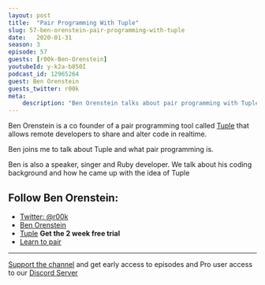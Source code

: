 ```yaml
---
layout: post
title:  "Pair Programming With Tuple"
slug: 57-ben-orenstein-pair-programming-with-tuple
date:   2020-01-31
season: 3
episode: 57
guests: [r00k-Ben-Orenstein]
youtubeId: y-k2a-b850I
podcast_id: 12965264
guest: Ben Orenstein
guests_twitter: r00k
meta:
    description: "Ben Orenstein talks about pair programming with Tuple"
---
```

Ben Orenstein is a co founder of a pair programming tool called [Tuple](https://tuple.app) that allows remote developers to share and alter code in realtime.

Ben joins me to talk about Tuple and what pair programming is.

Ben is also a speaker, singer and Ruby developer. We talk about his coding background and how he came up with the idea of Tuple

## Follow Ben Orenstein:
- [Twitter: @r00k](https://twitter.com/r00k) 
- [Ben Orenstein](https://www.benorenstein.com)
- [Tuple](https://tuple.app)  **Get the 2 week free trial**
- [Learn to pair](http://learntopair.com)

-------------------------------

[Support the channel](https://www.patreon.com/howToCodeWell) and get early access to episodes and Pro user access to our [Discord Server](https://howtocodewell.net/discord)
